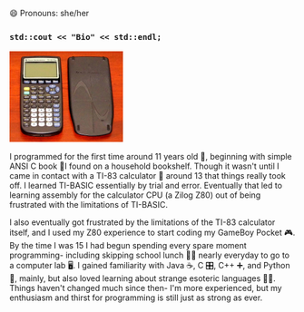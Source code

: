 😄 Pronouns: she/her

 <object data="video.mp4" width="400" height="300"></object> 

### `std::cout << "Bio" << std::endl;`

![Image of TI-83 calculator](https://github.com/emabrey/emabrey/raw/main/ti-83-small.jpg)

I programmed for the first time around 11 years old 👧, beginning with simple ANSI C book 📖I found on a household bookshelf. Though it wasn't until I came in contact with a TI-83 calculator 🧮 around 13 that things really took off. I learned TI-BASIC essentially by trial and error. Eventually that led to learning assembly for the calculator CPU (a Zilog Z80) out of being frustrated with the limitations of TI-BASIC. 

I also eventually got frustrated by the limitations of the TI-83 calculator itself, and I used my Z80 experience to start coding my GameBoy Pocket 🎮. By the time I was 15 I had begun spending every spare moment programming- including skipping school lunch 🚫🍖 nearly everyday to go to a computer lab 🖥️. I gained familiarity with Java ☕, C 🎛️, C++ ➕, and Python 🐍, mainly, but also loved learning about strange esoteric languages 🧠🤬. Things haven't changed much since then- I'm more experienced, but my enthusiasm and thirst for programming is still just as strong as ever.
